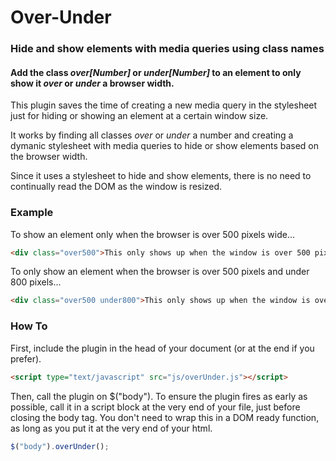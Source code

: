 Over-Under
==========

### Hide and show elements with media queries using class names

#### Add the class *over[Number]* or *under[Number]* to an element to only show it *over* or *under* a browser width.

This plugin saves the time of creating a new media query in the stylesheet just for hiding or showing an element at a certain window size.

It works by finding all classes *over* or *under* a number and creating a dymanic stylesheet with media queries to hide or show elements based on the browser width.

Since it uses a stylesheet to hide and show elements, there is no need to continually read the DOM as the window is resized.

### Example

To show an element only when the browser is over 500 pixels wide...

```html
<div class="over500">This only shows up when the window is over 500 pixels wide.</div>
```

To only show an element when the browser is over 500 pixels and under 800 pixels...

```html
<div class="over500 under800">This only shows up when the window is over 500 pixels and under 800.</div>
```

### How To

First, include the plugin in the head of your document (or at the end if you prefer).
```html
<script type="text/javascript" src="js/overUnder.js"></script>
```

Then, call the plugin on $("body"). To ensure the plugin fires as early as possible, call it in a script block at the very end of your file, just before closing the body tag. You don't need to wrap this in a DOM ready function, as long as you put it at the very end of your html.
```javascript
$("body").overUnder();
```

